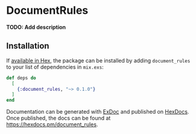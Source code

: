 # DocumentRules

**TODO: Add description**

## Installation

If [available in Hex](https://hex.pm/docs/publish), the package can be installed
by adding `document_rules` to your list of dependencies in `mix.exs`:

```elixir
def deps do
  [
    {:document_rules, "~> 0.1.0"}
  ]
end
```

Documentation can be generated with [ExDoc](https://github.com/elixir-lang/ex_doc)
and published on [HexDocs](https://hexdocs.pm). Once published, the docs can
be found at <https://hexdocs.pm/document_rules>.

